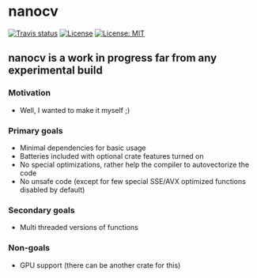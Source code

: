 # nanocv

[![Travis status](https://api.travis-ci.org/viktorchvatal/nanocv.svg?branch=master)](https://travis-ci.org/github/viktorchvatal/nanocv)
[![License](https://img.shields.io/badge/License-Apache%202.0-blue.svg)](https://opensource.org/licenses/Apache-2.0)
[![License: MIT](https://img.shields.io/badge/License-MIT-yellow.svg)](https://opensource.org/licenses/MIT)

## nanocv is a work in progress far from any experimental build

### Motivation

 * Well, I wanted to make it myself ;)

### Primary goals

 * Minimal dependencies for basic usage
 * Batteries included with optional crate features turned on
 * No special optimizations, rather help the compiler to autovectorize the code
 * No unsafe code (except for few special SSE/AVX optimized functions 
   disabled by default)

### Secondary goals

 * Multi threaded versions of functions

### Non-goals

 * GPU support (there can be another crate for this)

